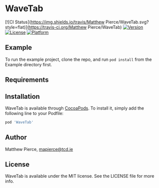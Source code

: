 # WaveTab

[![CI Status](https://img.shields.io/travis/Matthew Pierce/WaveTab.svg?style=flat)](https://travis-ci.org/Matthew Pierce/WaveTab)
[![Version](https://img.shields.io/cocoapods/v/WaveTab.svg?style=flat)](https://cocoapods.org/pods/WaveTab)
[![License](https://img.shields.io/cocoapods/l/WaveTab.svg?style=flat)](https://cocoapods.org/pods/WaveTab)
[![Platform](https://img.shields.io/cocoapods/p/WaveTab.svg?style=flat)](https://cocoapods.org/pods/WaveTab)

## Example

To run the example project, clone the repo, and run `pod install` from the Example directory first.

## Requirements

## Installation

WaveTab is available through [CocoaPods](https://cocoapods.org). To install
it, simply add the following line to your Podfile:

```ruby
pod 'WaveTab'
```

## Author

Matthew Pierce, mapierce@tcd.ie

## License

WaveTab is available under the MIT license. See the LICENSE file for more info.
